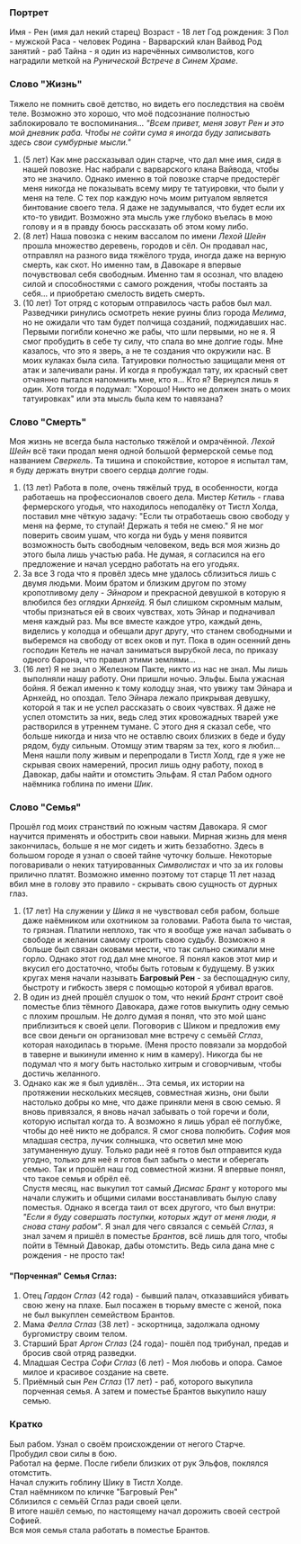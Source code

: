 ### Портрет
Имя - Рен (имя дал некий старец)
Возраст - 18 лет
Год рождения: 3
Пол - мужской
Раса - человек
Родина - Варварский клан Вайвод
Род занятий - раб
Тайна - я один из наречённых символистов, кого наградили меткой на *Рунической Встрече в Синем Храме*.
### Слово "Жизнь"
Тяжело не помнить своё детство, но видеть его последствия на своём теле. Возможно это хорошо, что моё подсознание полностью заблокировало те воспоминания...
*"Всем привет, меня зовут Рен и это мой дневник раба. Чтобы не сойти сума я иногда буду записывать здесь свои сумбурные мысли."*

1. (5 лет) Как мне рассказывал один старче, что дал мне имя, сидя в нашей повозке. Нас набрали с варварского клана Вайвода, чтобы это не значило. Однако именно в той повозке старче предостерёг меня никогда не показывать всему миру те татуировки, что были у меня на теле. С тех пор каждую ночь моим ритуалом является бинтование своего тела. Я даже не задумывался, что будет если их кто-то увидит. Возможно эта мысль уже глубоко въелась в мою голову и я в правду боюсь рассказать об этом кому либо.
2. (8 лет) Наша повозка с неким вассалом по имени *Лехой Шейн* прошла множество деревень, городов и сёл. Он продавал нас, отправлял на разного вида тяжёлого труда, иногда даже на верную смерть, как скот. Но именно там, в Давокаре я впервые почувствовал себя свободным. Именно там я осознал, что владею силой и способностями с самого рождения, чтобы постаять за себя... и приобретаю смелость видеть смерть.
3. (10 лет) Тот отряд с которым отправилось часть рабов был мал. Разведчики ринулись осмотреть некие руины близ города *Мелима*, но не ожидали что там будет полчища созданий, поджидавших нас. Первыми погибли конечно же рабы, что шли первыми, но не я. Я смог пробудить в себе ту силу, что спала во мне долгие годы. Мне казалось, что это я зверь, а не те создания что окружили нас. В моих кулаках была сила. Татуировки полностью защищали меня от атак и залечивали раны. И когда я пробуждал тату, их красный свет отчаянно пытался напомнить мне, кто я... Кто я?
Вернулся лишь я один. Хотя тогда я подумал: "Хорошо! Никто не должен знать о моих татуировках" или эта мысль была кем то навязана?
### Слово "Смерть"
Моя жизнь не всегда была настолько тяжёлой и омрачённой. *Лехой Шейн* всё таки продал меня одной большой фермерской семье под названием *Сверкель*. 
Та тишина и спокойствие, которое я испытал там, я буду держать внутри своего сердца долгие годы.
1. (13 лет) Работа в поле, очень тяжёлый труд, в особенности, когда работаешь на профессионалов своего дела. Мистер *Кетиль* - глава фермерского угодья, что находилось неподалёку от Тистл Холда, поставил мне чёткую задачу: "Если ты отработаешь свою свободу у меня на ферме, то ступай! Держать я тебя не смею."
   Я не мог поверить своим ушам, что когда ни будь у меня появится возможность быть свободным человеком, ведь вся моя жизнь до этого была лишь участью раба. Не думая, я согласился на его предложение и начал усердно работать на его угодьях. 
 2. За все 3 года что я провёл здесь мне удалось сблизиться лишь с двумя людьми. Моим братом и близким другом по этому кропотливому делу - *Эйнаром* и прекрасной девушкой в которую я влюбился без оглядки *Арнхейд*. Я был слишком скромным малым, чтобы признаться ей в своих чувствах, хоть Эйнар и подначивал меня каждый раз. Мы все вместе каждое утро, каждый день, виделись у колодца и обещали друг другу, что станем свободными и выберемся на свободу от всех оков и пут. Пока в один осенний день господин Кетель не начал заниматься вырубкой леса, по приказу одного барона, что правил этими землями...
 3. (16 лет) Я не знал о Железном Пакте, никто из нас не знал. Мы лишь выполняли нашу работу. Они пришли ночью. Эльфы. Была ужасная бойня. Я бежал именно к тому колодцу зная, что увижу там Эйнара и Арнхейд, но опоздал. Тело Эйнара лежало прикрывая девушку, которой я так и не успел рассказать о своих чувствах. Я даже не успел отомстить за них, ведь след этих кровожадных тварей уже растворился в утреннем тумане. 
    С этого дня я сказал себе, что больше никогда и низа что не оставлю своих близких в беде и буду рядом, буду сильным. Отомщу этим тварям за тех, кого я любил... 
Меня нашли полу живым и перепродали в Тистл Холд, где я уже не скрывая своих намерений, просил лишь одну работу, поход в Давокар, дабы найти и отомстить Эльфам. Я стал Рабом одного наёмника гоблина по имени *Шик*. 
### Cлово "Семья"
Прошёл год моих странствий по южным частям Давокара. Я смог научится применять и обострить свои навыки. Мирная жизнь для меня закончилась, больше я не мог сидеть и жить беззаботно. Здесь в большом городе я узнал о своей тайне чуточку больше. Некоторые поговаривали о неких татуированных *Символистах* и что за их головы прилично платят. Возможно именно поэтому тот старце 11 лет назад вбил мне в голову это правило - скрывать свою сущность от дурных глаз.  

1. (17 лет) На служении у *Шика* я не чувствовал себя рабом, больше даже наёмником или охотником за головами. Работа была то чистая, то грязная. Платили неплохо, так что я вообще уже начал забывать о свободе и желании самому строить свою судьбу. Возможно я больше был связан оковами мести, что так сильно сжимали мне горло. Однако этот год дал мне многое. Я понял каков этот мир и вкусил его достаточно, чтобы быть готовым к будущему. В узких кругах меня начали называть **Багровый Рен** - за беспощадную силу, быстроту и гибкость зверя с помощью которой я убивал врагов.
2. В один из дней прошёл слушок о том, что некий *Брант* строит своё поместье близ тёмного Давокара, даже готов выкупить одну семью с плохим прошлым. Не долго думая я понял, что это мой шанс приблизиться к своей цели. Поговорив с Шиком и предложив ему все свои деньги он организовал мне встречу с семьёй *Сглаз*, которая находилась в тюрьме. (Меня просто повязали за мордобой в таверне и выкинули именно к ним в камеру). Никогда бы не подумал что я могу быть настолько хитрым и сговорчивым, чтобы достичь желанного.
3. Однако как же я был удивлён... Эта семья, их истории на протяжении нескольких месяцев, совместная жизнь, они были настолько добры ко мне, что даже приняли меня в свою семью. Я вновь привязался, я вновь начал забывать о той горечи и боли, которую испытал когда то. А возможно я лишь убрал её поглубже, чтобы до неё никто не добрался. Я смог снова полюбить. *София* моя младшая сестра, лучик солнышка, что осветил мне мою затуманенную душу. Только ради неё я готов был отправится куда угодно, только для неё я готов был забыть о мести и оберегать семью. Так и прошёл наш год совместной жизни. Я впервые понял, что такое семья и обрёл её.  
 Спустя месяц, нас выкупил тот самый *Дисмас Брант* у которого мы начали служить и общими силами восстанавливать былую славу поместья. 
 Однако я всегда таил от всех другого, что был внутри:
 *"Если я буду совершать поступки, которых ждут от меня люди, я снова стану рабом“*.
 Я знал для чего связался с семьёй *Сглаз*, я знал зачем я пришёл в поместье *Брантов*, всё лишь для того, чтобы пойти в Тёмный Давокар, дабы отомстить. Ведь сила дана мне с рождения - не просто так!
#### "Порченная" Семья Сглаз:
1. Отец *Гардон Сглаз* (42 года) - бывший палач, отказавшийся убивать свою жену на плахе. Был посажен в тюрьму вместе с женой, пока не был выкуплен семейством Брантов.
2. Мама *Фелла Сглаз* (38 лет) - эскортница, задолжала одному бургомистру своим телом.
3. Старший Брат *Аргон Сглаз* (24 года)- пошёл под трибунал, предав и бросив свой отряд разведки. 
4. Младшая Сестра *Софи Сглаз* (6 лет) - Моя любовь и опора. Самое милое и красивое создание на свете.
5.  Приёмный сын *Рен Сглаз* (17 лет) - раб, которого выкупила порченная семья. А затем и поместье Брантов выкупило нашу семью.

### Кратко
Был рабом. Узнал о своём происхождении от негого Старче.  
Пробудил свои силы в бою.  
Работал на ферме. После гибели близких от рук Эльфов, поклялся отомстить.  
Начал служить гоблину Шику в Тистл Холде.   
Стал наёмником по кличке "Багровый Рен"  
Сблизился с семьёй Сглаз ради своей цели.  
В итоге нашёл семью, по настоящему начал дорожить своей сестрой Софией.  
Вся моя семья стала работать в поместье Брантов.
